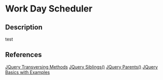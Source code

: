 # Work Day Scheduler

## Description
test

## References
<a href="https://www.w3schools.com/jquery/jquery_ref_traversing.asp"> JQuery Transversing Methods</a>
<a href="https://www.w3schools.com/jquery/traversing_siblings.asp">JQuery Siblings()</a>
<a href="https://www.w3schools.com/jquery/traversing_parents.asp">JQuery Parents()</a>
<a href="https://www.coderscampus.com/complete-beginners-guide-jquery/">JQuery Basics with Examples</a>